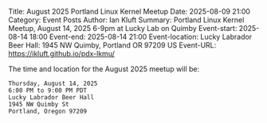 Title: August 2025 Portland Linux Kernel Meetup
Date: 2025-08-09 21:00
Category: Event Posts
Author: Ian Kluft
Summary: Portland Linux Kernel Meetup, August 14, 2025 6-9pm at Lucky Lab on Quimby
Event-start: 2025-08-14 18:00
Event-end: 2025-08-14 21:00
Event-location: Lucky Labrador Beer Hall: 1945 NW Quimby, Portland OR 97209 US
Event-URL: https://ikluft.github.io/pdx-lkmu/

The time and location for the August 2025 meetup will be:

    Thursday, August 14, 2025
    6:00 PM to 9:00 PM PDT
    Lucky Labrador Beer Hall
    1945 NW Quimby St
    Portland, Oregon 97209
